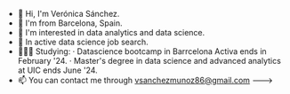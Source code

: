 - 👋 Hi, I'm Verónica Sánchez.
- 📍 I'm from Barcelona, Spain.
- 👀 I'm interested in data analytics and data science.
- 🧐 In active data science job search.
- 👩🏻‍🎓 Studying:
      · Datascience bootcamp in Barrcelona Activa ends in February '24.
      · Master's degree in data science and advanced analytics at UIC ends June '24.
- 📫 You can contact me through vsanchezmunoz86@gmail.com
--->
